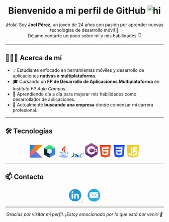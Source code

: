 <h1 align="center">Bienvenido a mi perfil de GitHub <img src="https://user-images.githubusercontent.com/1303154/88677602-1635ba80-d120-11ea-84d8-d263ba5fc3c0.gif" width="30px" alt="hi"></h1>

<p align="center">¡Hola! Soy <strong>Joel Pérez</strong>, un joven de 24 años con pasión por aprender nuevas tecnologías de desarrollo móvil 📱<br>
Déjame contarte un poco sobre mí y mis habilidades 👇</p>

---

## 👨🏻‍💻 Acerca de mí

- 💡 Estudiante enfocado en herramientas móviles y desarrollo de aplicaciones **nativas o multiplataforma**.
- 🎓 Cursando un **FP de Desarrollo de Aplicaciones Multiplataforma** en *Instituto FP Aula Campus*.
- 🚀 Aprendiendo día a día para mejorar mis habilidades como desarrollador de aplicaciones.
- 🏢 Actualmente **buscando una empresa** donde comenzar mi carrera profesional.

---

## 🛠️ Tecnologías

<p align="center">
  <img src="https://github.com/JoelPMrz/Portafolio/raw/main/img/Logo-Kotlin.png" width="40px" alt="Kotlin" />
  <img src="https://github.com/JoelPMrz/Portafolio/raw/main/img/Lodo-compose.png" width="40px" alt="Compose" />
  <img src="https://github.com/JoelPMrz/Portafolio/raw/main/img/Logo-Java.png" width="40px" alt="Java" />
  <img src="https://github.com/JoelPMrz/Portafolio/raw/main/img/xml.png" width="40px" alt="XML" />
  <img src="https://github.com/JoelPMrz/Portafolio/blob/main/img/Icono%20csharp.png" width="40px" alt="C Sharp" />
  <img src="https://github.com/JoelPMrz/Portafolio/raw/main/img/Logo-HTML5.png" width="40px" alt="HTML" />
  <img src="https://github.com/JoelPMrz/Portafolio/raw/main/img/Logo-CSS3.png" width="40px" alt="CSS" />
  <img src="https://github.com/JoelPMrz/Portafolio/raw/main/img/Logo-js.png" width="40px" alt="JavaScript" />
</p>

---

## 📫 Contacto

<p align="center">
  <a href="https://www.linkedin.com/in/joel-p%C3%A9rez-mart%C3%ADnez-9925051b2/" target="_blank">
    <img src="https://github.com/JoelPMrz/Portafolio/blob/main/img/Icono%20Linkedin.png" width="40" alt="LinkedIn Badge">
  </a>
  &nbsp;&nbsp;&nbsp;
  <a href="mailto:joelperezmartinez01@gmail.com">
    <img src="https://github.com/JoelPMrz/Portafolio/blob/main/img/Icono%20Correo.png" width="40" alt="Gmail Badge">
  </a>
</p>

---

<p align="center"><em>Gracias por visitar mi perfil. ¡Estoy emocionado por lo que está por venir! 🚀</em></p>
